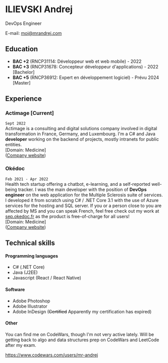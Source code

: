 # ILIEVSKI Andrej
DevOps Engineer

E-mail: moi@mrandrej.com

## Education
* **BAC +2** (RNCP31114: Développeur web et web mobile) - 2022
* **BAC +3** (RNCP31678: Concepteur développeur d'applications) - 2022 [Bachelor]
* **BAC +5** (RNCP36912: Expert en développement logiciel) - Prévu 2024 [Master]

## Experience

### __Actimage__ [Current]
`Sept 2022` <br />
Actimage is a consulting and digital solutions company involved in digital transformation in France, Germany, and Luxembourg. I'm a C# and Java **developer** working on the backend of projects, mostly intranets for public entities.<br /> 
[Domain: Medicine] <br />
([Company website](https://www.actimage.com/))

### __Okédoc__
`Feb 2021 - Apr 2022` <br />
Health tech startup offering a chatbot, e-learning, and a self-reported well-being tracker. I was the main developer with the position of **DevOps engineer** on the web application for the Multiple Sclerosis suite of services. I developed it from scratch using C# / .NET Core 3.1 with the use of Azure services for the hosting and SQL server. If you or a person close to you are affected by MS and you can speak French, feel free check out my work at [sep.okedoc.fr](https://sep.okedoc.fr/) as the product is free-of-charge for all users!<br />
[Domain: Medicine] <br />
([Company website](https://www.okedoc.fr/))

## Technical skills

#### Programming languages
* C# (.NET Core)
* Java (J2EE)
* Javascript (React / React Native)

#### Software
* Adobe Photoshop
* Adobe Illustrator
* Adobe InDesign (~~Certified~~ Apparently my certification has expired)

#### Other
You can find me on CodeWars, though I'm not very active lately. Will be getting back to algo and data structures prep on CodeWars and LeetCode after my exam.

https://www.codewars.com/users/mr-andrej
